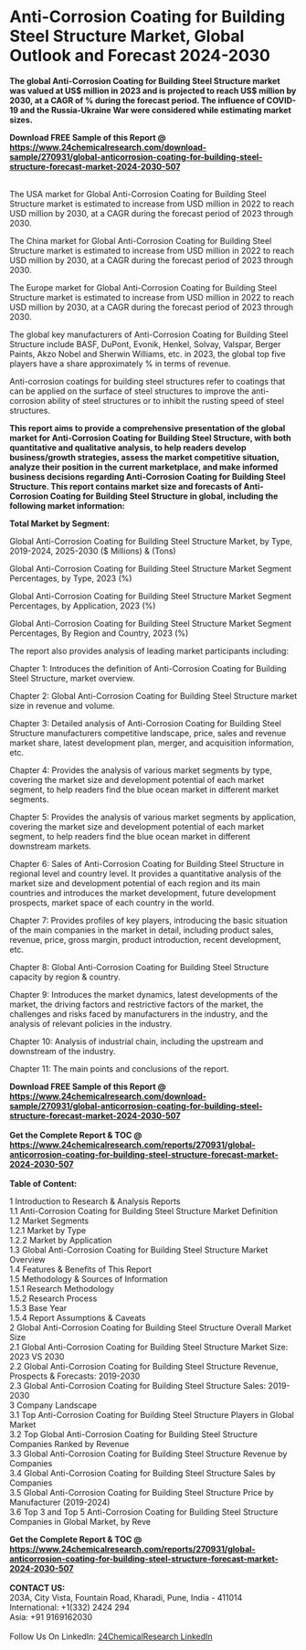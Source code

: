 <h1>Anti-Corrosion Coating for Building Steel Structure Market, Global Outlook and Forecast 2024-2030</h1><p><strong>The global Anti-Corrosion Coating for Building Steel Structure market was valued at US$ million in 2023 and is projected to reach US$ million by 2030, at a CAGR of % during the forecast period. The influence of COVID-19 and the Russia-Ukraine War were considered while estimating market sizes.</strong></p><p>
</p><p></p><div><b>Download FREE Sample of this Report @ 
            <a href="https://www.24chemicalresearch.com/download-sample/270931/global-anticorrosion-coating-for-building-steel-structure-forecast-market-2024-2030-507">
            https://www.24chemicalresearch.com/download-sample/270931/global-anticorrosion-coating-for-building-steel-structure-forecast-market-2024-2030-507</a></b></div><br><p>
</p><p>The USA market for Global Anti-Corrosion Coating for Building Steel Structure market is estimated to increase from USD million in 2022 to reach USD million by 2030, at a CAGR during the forecast period of 2023 through 2030.</p><p>
</p><p>The China market for Global Anti-Corrosion Coating for Building Steel Structure market is estimated to increase from USD million in 2022 to reach USD million by 2030, at a CAGR during the forecast period of 2023 through 2030.</p><p>
</p><p>The Europe market for Global Anti-Corrosion Coating for Building Steel Structure market is estimated to increase from USD million in 2022 to reach USD million by 2030, at a CAGR during the forecast period of 2023 through 2030.</p><p>
</p><p>The global key manufacturers of Anti-Corrosion Coating for Building Steel Structure include BASF, DuPont, Evonik, Henkel, Solvay, Valspar, Berger Paints, Akzo Nobel and Sherwin Williams, etc. in 2023, the global top five players have a share approximately % in terms of revenue.</p><p>
Anti-corrosion coatings for building steel structures refer to coatings that can be applied on the surface of steel structures to improve the anti-corrosion ability of steel structures or to inhibit the rusting speed of steel structures.</p><p>
<strong>This report aims to provide a comprehensive presentation of the global market for Anti-Corrosion Coating for Building Steel Structure, with both quantitative and qualitative analysis, to help readers develop business/growth strategies, assess the market competitive situation, analyze their position in the current marketplace, and make informed business decisions regarding Anti-Corrosion Coating for Building Steel Structure. This report contains market size and forecasts of Anti-Corrosion Coating for Building Steel Structure in global, including the following market information:</strong></p><p>
</p><p>
<strong>Total Market by Segment:</strong></p><p>
Global Anti-Corrosion Coating for Building Steel Structure Market, by Type, 2019-2024, 2025-2030 ($ Millions) &amp; (Tons)</p><p>
Global Anti-Corrosion Coating for Building Steel Structure Market Segment Percentages, by Type, 2023 (%)</p><p>
</p><p>
Global Anti-Corrosion Coating for Building Steel Structure Market Segment Percentages, by Application, 2023 (%)</p><p>
</p><p>
Global Anti-Corrosion Coating for Building Steel Structure Market Segment Percentages, By Region and Country, 2023 (%)</p><p>
</p><p>
The report also provides analysis of leading market participants including:</p><p>
</p><p>
</p><p>
Chapter 1: Introduces the definition of Anti-Corrosion Coating for Building Steel Structure, market overview.</p><p>
Chapter 2: Global Anti-Corrosion Coating for Building Steel Structure market size in revenue and volume.</p><p>
Chapter 3: Detailed analysis of Anti-Corrosion Coating for Building Steel Structure manufacturers competitive landscape, price, sales and revenue market share, latest development plan, merger, and acquisition information, etc.</p><p>
Chapter 4: Provides the analysis of various market segments by type, covering the market size and development potential of each market segment, to help readers find the blue ocean market in different market segments.</p><p>
Chapter 5: Provides the analysis of various market segments by application, covering the market size and development potential of each market segment, to help readers find the blue ocean market in different downstream markets.</p><p>
Chapter 6: Sales of Anti-Corrosion Coating for Building Steel Structure in regional level and country level. It provides a quantitative analysis of the market size and development potential of each region and its main countries and introduces the market development, future development prospects, market space of each country in the world.</p><p>
Chapter 7: Provides profiles of key players, introducing the basic situation of the main companies in the market in detail, including product sales, revenue, price, gross margin, product introduction, recent development, etc.</p><p>
Chapter 8: Global Anti-Corrosion Coating for Building Steel Structure capacity by region &amp; country.</p><p>
Chapter 9: Introduces the market dynamics, latest developments of the market, the driving factors and restrictive factors of the market, the challenges and risks faced by manufacturers in the industry, and the analysis of relevant policies in the industry.</p><p>
Chapter 10: Analysis of industrial chain, including the upstream and downstream of the industry.</p><p>
Chapter 11: The main points and conclusions of the report.</p><div><b>Download FREE Sample of this Report @ 
            <a href="https://www.24chemicalresearch.com/download-sample/270931/global-anticorrosion-coating-for-building-steel-structure-forecast-market-2024-2030-507">
            https://www.24chemicalresearch.com/download-sample/270931/global-anticorrosion-coating-for-building-steel-structure-forecast-market-2024-2030-507</a></b></div><br><div><b>Get the Complete Report & TOC @ 
            <a href="https://www.24chemicalresearch.com/reports/270931/global-anticorrosion-coating-for-building-steel-structure-forecast-market-2024-2030-507">
            https://www.24chemicalresearch.com/reports/270931/global-anticorrosion-coating-for-building-steel-structure-forecast-market-2024-2030-507</a></b></div><br>
            <b>Table of Content:</b><p>1 Introduction to Research & Analysis Reports<br />
    1.1 Anti-Corrosion Coating for Building Steel Structure Market Definition<br />
    1.2 Market Segments<br />
        1.2.1 Market by Type<br />
        1.2.2 Market by Application<br />
    1.3 Global Anti-Corrosion Coating for Building Steel Structure Market Overview<br />
    1.4 Features & Benefits of This Report<br />
    1.5 Methodology & Sources of Information<br />
        1.5.1 Research Methodology<br />
        1.5.2 Research Process<br />
        1.5.3 Base Year<br />
        1.5.4 Report Assumptions & Caveats<br />
2 Global Anti-Corrosion Coating for Building Steel Structure Overall Market Size<br />
    2.1 Global Anti-Corrosion Coating for Building Steel Structure Market Size: 2023 VS 2030<br />
    2.2 Global Anti-Corrosion Coating for Building Steel Structure Revenue, Prospects & Forecasts: 2019-2030<br />
    2.3 Global Anti-Corrosion Coating for Building Steel Structure Sales: 2019-2030<br />
3 Company Landscape<br />
    3.1 Top Anti-Corrosion Coating for Building Steel Structure Players in Global Market<br />
    3.2 Top Global Anti-Corrosion Coating for Building Steel Structure Companies Ranked by Revenue<br />
    3.3 Global Anti-Corrosion Coating for Building Steel Structure Revenue by Companies<br />
    3.4 Global Anti-Corrosion Coating for Building Steel Structure Sales by Companies<br />
    3.5 Global Anti-Corrosion Coating for Building Steel Structure Price by Manufacturer (2019-2024)<br />
    3.6 Top 3 and Top 5 Anti-Corrosion Coating for Building Steel Structure Companies in Global Market, by Reve</p><div><b>Get the Complete Report & TOC @ 
            <a href="https://www.24chemicalresearch.com/reports/270931/global-anticorrosion-coating-for-building-steel-structure-forecast-market-2024-2030-507">
            https://www.24chemicalresearch.com/reports/270931/global-anticorrosion-coating-for-building-steel-structure-forecast-market-2024-2030-507</a></b></div><br><b>CONTACT US:</b><br>
            203A, City Vista, Fountain Road, Kharadi, Pune, India - 411014<br>
            International: +1(332) 2424 294<br>
            Asia: +91 9169162030 <br><br>
            Follow Us On LinkedIn: <a href="https://www.linkedin.com/company/24chemicalresearch/">24ChemicalResearch LinkedIn</a>
